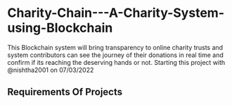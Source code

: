 # Charity-Chain---A-Charity-System-using-Blockchain
This Blockchain system will bring transparency to online charity trusts and system contributors can see the journey of their donations in real time and confirm if its reaching the deserving hands or not. Starting this project with @nishtha2001 on 07/03/2022

## Requirements Of Projects

